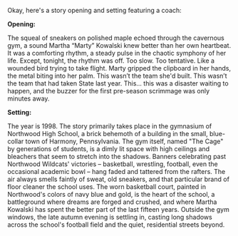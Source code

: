 Okay, here's a story opening and setting featuring a coach:

**Opening:**

The squeal of sneakers on polished maple echoed through the cavernous gym, a sound Martha “Marty” Kowalski knew better than her own heartbeat. It was a comforting rhythm, a steady pulse in the chaotic symphony of her life. Except, tonight, the rhythm was off. Too slow. Too tentative. Like a wounded bird trying to take flight. Marty gripped the clipboard in her hands, the metal biting into her palm. This wasn’t the team she'd built. This wasn’t the team that had taken State last year. This… this was a disaster waiting to happen, and the buzzer for the first pre-season scrimmage was only minutes away.

**Setting:**

The year is 1998. The story primarily takes place in the gymnasium of Northwood High School, a brick behemoth of a building in the small, blue-collar town of Harmony, Pennsylvania. The gym itself, named "The Cage" by generations of students, is a dimly lit space with high ceilings and bleachers that seem to stretch into the shadows. Banners celebrating past Northwood Wildcats' victories – basketball, wrestling, football, even the occasional academic bowl – hang faded and tattered from the rafters. The air always smells faintly of sweat, old sneakers, and that particular brand of floor cleaner the school uses. The worn basketball court, painted in Northwood's colors of navy blue and gold, is the heart of the school, a battleground where dreams are forged and crushed, and where Martha Kowalski has spent the better part of the last fifteen years. Outside the gym windows, the late autumn evening is settling in, casting long shadows across the school's football field and the quiet, residential streets beyond.
